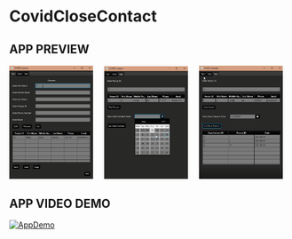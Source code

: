# CovidCloseContact

## APP PREVIEW
<img src="./tab1.png" width=30% height=30%>&nbsp;&nbsp;&nbsp;&nbsp;&nbsp;<img src="./tab2.png" width=30% height=30%>&nbsp;&nbsp;&nbsp;&nbsp;&nbsp;<img src="./tab3.png" width=30% height=30%>

## APP VIDEO DEMO
[![AppDemo](https://img.youtube.com/vi/vl7NXtBB7a0/0.jpg)](https://youtu.be/vl7NXtBB7a0)

